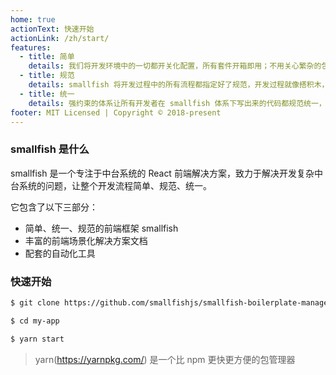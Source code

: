 ```yaml
---
home: true
actionText: 快速开始
actionLink: /zh/start/
features:
  - title: 简单
    details: 我们将开发环境中的一切都开关化配置，所有套件开箱即用；不用关心繁杂的包依赖升级问题，只需要关心 smallfish 一个版本；
  - title: 规范
    details: smallfish 将开发过程中的所有流程都指定好了规范，开发过程就像搭积木，让你的精力百分百聚焦到业务逻辑中；
  - title: 统一
    details: 强约束的体系让所有开发者在 smallfish 体系下写出来的代码都规范统一，极大的减轻后续维护成本；
footer: MIT Licensed | Copyright © 2018-present
---
```


### smallfish 是什么

smallfish 是一个专注于中台系统的 React 前端解决方案，致力于解决开发复杂中台系统的问题，让整个开发流程简单、规范、统一。

它包含了以下三部分：

- 简单、统一、规范的前端框架 smallfish
- 丰富的前端场景化解决方案文档
- 配套的自动化工具

### 快速开始

```bash
$ git clone https://github.com/smallfishjs/smallfish-boilerplate-management-system.git my-app

$ cd my-app

$ yarn start
```

> yarn(https://yarnpkg.com/) 是一个比 npm 更快更方便的包管理器
